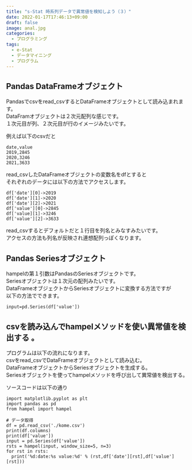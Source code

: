 ```yaml
---
title: "s-Stat 時系列データで異常値を検知しよう（３）"
date: 2022-01-17T17:46:13+09:00
draft: false
image: anal.jpg
categories:
  - プログラミング
tags:
  - e-Stat 
  - データマイニング
  - プログラム
---
```

## Pandas DataFrameオブジェクト  
Pandasでcsvをread_csvするとDataFrameオブジェクトとして読み込まれます。  
DataFramオブジェクトは２次元配列な感じです。  
１次元目が列、２次元目が行のイメージみたいです。  

例えば以下のcsvだと  
```
date,value
2019,2845
2020,3246
2021,3633
```
read_csvしたDataFrameオブジェクトの変数名をdfとすると  
それぞれのデータには以下の方法でアクセスします。  
```
df['date'][0]->2019
df['date'][1]->2020
df['date'][2]->2021
df['value'][0]->2845
df['value][1]->3246
df['value'][2]->3633
```
read_csvするとデフォルトだと１行目を列名とみなすみたいです。  
アクセスの方法も列名が反映され連想配列っぽくなります。  

## Pandas Seriesオブジェクト

hampelの第１引数はPandasのSeriesオブジェクトです。  
Seriesオブジェクトは１次元の配列みたいです。  
DataFrameオブジェクトからSeriesオブジェクトに変換する方法ですが  
以下の方法でできます。  
```
input=pd.Series(df['value'])
```

## csvを読み込んでhampelメソッドを使い異常値を検出する 。
プログラムは以下の流れになります。  
csvをread_csvでDataFrameオブジェクトとして読み込む。  
DataFrameオブジェクトからSeriesオブジェクトを生成する。  
Seriesオブジェクトを使ってhampelメソッドを呼び出して異常値を検出する。  

ソースコードは以下の通り  

```
import matplotlib.pyplot as plt
import pandas as pd
from hampel import hampel

# データ取得
df = pd.read_csv('./kome.csv')
print(df.columns)
print(df['value'])
input = pd.Series(df['value'])
rsts = hampel(input, window_size=5, n=3)
for rst in rsts:
  print('%d:date:%s value:%d' % (rst,df['date'][rst],df['value'][rst]))


```

